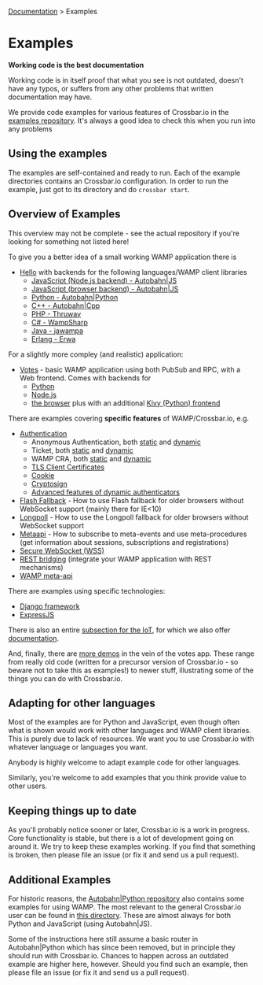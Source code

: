 [Documentation](.) > Examples

# Examples

**Working code is the best documentation**

Working code is in itself proof that what you see is not outdated, doesn't have any typos, or suffers from any other problems that written documentation may have.

We provide code examples for various features of Crossbar.io in the [ examples repository](https://github.com/crossbario/crossbarexamples). It's always a good idea to check this when you run into any problems


## Using the examples

The examples are self-contained and ready to run. Each of the example directories contains an Crossbar.io configuration. In order to run the example, just got to its directory and do `crossbar start`.

## Overview of Examples

This overview may not be complete - see the actual repository if you're looking for something not listed here!

To give you a better idea of a small working WAMP application there is

* [Hello](https://github.com/crossbario/crossbarexamples/tree/master/hello) with backends for the following languages/WAMP client libraries
   + [JavaScript (Node.js backend) - Autobahn|JS](https://github.com/crossbario/crossbarexamples/tree/master/hello/nodejs)
   + [JavaScript (browser backend) - Autobahn|JS](https://github.com/crossbario/crossbarexamples/tree/master/hello/browser)
   + [Python - Autobahn|Python](https://github.com/crossbario/crossbarexamples/tree/master/hello/python)
   + [C++ - Autobahn|Cpp](https://github.com/crossbario/crossbarexamples/tree/master/hello/cpp)
   + [PHP - Thruway](https://github.com/crossbario/crossbarexamples/tree/master/hello/php)
   + [C# - WampSharp](https://github.com/crossbario/crossbarexamples/tree/master/hello/csharp)
   + [Java - jawampa](https://github.com/crossbario/crossbarexamples/tree/master/hello/java)
   + [Erlang - Erwa](https://github.com/crossbario/crossbarexamples/tree/master/hello/erlang)

For a slightly more compley (and realistic) application:

* [Votes](https://github.com/crossbario/crossbarexamples/tree/master/demos/votes) - basic WAMP application using both PubSub and RPC, with a Web frontend. Comes with backends for
   + [Python](https://github.com/crossbario/crossbarexamples/tree/master/demos/votes/python)
   + [Node.js](https://github.com/crossbario/crossbarexamples/tree/master/demos/votes/nodejs)
   + [the browser](https://github.com/crossbario/crossbarexamples/tree/master/demos/votes/browser)
plus with an additional [Kivy (Python) frontend](https://github.com/crossbario/crossbarexamples/tree/master/demos/votes/kivy)

There are examples covering **specific features** of WAMP/Crossbar.io, e.g.

* [Authentication](https://github.com/crossbario/crossbarexamples/tree/master/authenticate)
   + Anonymous Authentication, both
   [static](https://github.com/crossbario/crossbarexamples/tree/master/authentication/anonymous/static) and [dynamic](https://github.com/crossbario/crossbarexamples/tree/master/authentication/anonymous/dynamic)
   + Ticket, both [static](https://github.com/crossbario/crossbarexamples/tree/master/authenticate/ticket) and [dynamic](https://github.com/crossbario/crossbarexamples/tree/master/authenticate/ticketdynamic)
   + WAMP CRA, both [static](https://github.com/crossbario/crossbarexamples/tree/master/authenticate/wampcra) and [dynamic](https://github.com/crossbario/crossbarexamples/tree/master/authenticate/wampcradynamic)
   + [TLS Client Certificates](https://github.com/crossbario/crossbarexamples/tree/master/authentication/tls)
   + [Cookie](https://github.com/crossbario/crossbarexamples/tree/master/authentication/cookie)
   + [Cryptosign](https://github.com/crossbario/crossbarexamples/tree/master/authentication/cryptosign)
   + [Advanced features of dynamic authenticators](https://github.com/crossbario/crossbarexamples/tree/master/authentication/advanced)
* [Flash Fallback](https://github.com/crossbario/crossbarexamples/tree/master/flash) - How to use Flash fallback for older browsers without WebSocket support (mainly there for IE<10)
* [Longpoll](https://github.com/crossbario/crossbarexamples/tree/master/longpoll) - How to use the Longpoll fallback for older browsers without WebSocket support
* [Metaapi](https://github.com/crossbario/crossbarexamples/tree/master/metaapi) - How to subscribe to meta-events and use meta-procedures (get information about sessions, subscriptions and registrations)
* [Secure WebSocket (WSS)](https://github.com/crossbario/crossbarexamples/tree/master/wss/python)
* [REST bridging](https://github.com/crossbario/crossbarexamples/tree/master/rest) (integrate your WAMP application with REST mechanisms)
* [WAMP meta-api](https://github.com/crossbario/crossbarexamples/tree/master/metaapi)


There are examples using specific technologies:

* [Django framework](https://github.com/crossbario/crossbarexamples/tree/master/django/realtimemonitor)
* [ExpressJS](https://github.com/crossbario/crossbarexamples/tree/master/expressjs)

There is also an entire [subsection for the IoT](https://github.com/crossbario/crossbarexamples/tree/master/iotcookbook), for which we also offer [documentation](http://crossbar.io/iotcookbook).

And, finally, there are [more demos](https://github.com/crossbario/crossbarexamples/tree/master/demos) in the vein of the votes app. These range from really old code (written for a precursor version of Crossbar.io - so beware not to take this as examples!) to newer stuff, illustrating some of the things you can do with Crossbar.io.

## Adapting for other languages

Most of the examples are for Python and JavaScript, even though often what is shown would work with other languages and WAMP client libraries. This is purely due to lack of resources. We want you to use Crossbar.io with whatever language or languages you want.

Anybody is highly welcome to adapt example code for other languages.

Similarly, you're welcome to add examples that you think provide value to other users.

## Keeping things up to date

As you'll probably notice sooner or later, Crossbar.io is a work in progress. Core functionality is stable, but there is a lot of development going on around it. We try to keep these examples working. If you find that something is broken, then please file an issue (or fix it and send us a pull request).

## Additional Examples

For historic reasons, the [Autobahn|Python repository](https://github.com/tavendo/AutobahnPython) also contains some examples for using WAMP. The most relevant to the general Crossbar.io user can be found in [this directory](https://github.com/tavendo/AutobahnPython/tree/master/examples/twisted/wamp). These are almost always for both Python and JavaScript (using Autobahn|JS).

Some of the instructions here still assume a basic router in Autobahn|Python which has since been removed, but in principle they should run with Crossbar.io. Chances to happen across an outdated example are higher here, however. Should you find such an example, then please file an issue (or fix it and send us a pull request).
